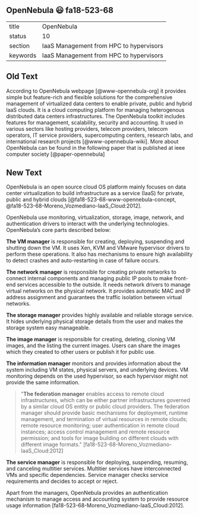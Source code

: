 ## OpenNebula :smiley: fa18-523-68



|          |                                         |
| -------- | --------------------------------------- |
| title    | OpenNebula                              | 
| status   | 10                                      |
| section  | IaaS Management from HPC to hypervisors |
| keywords | IaaS Management from HPC to hypervisors |


## Old Text

According to OpenNebula webpage [@www-opennebula-org] it provides
simple but feature-rich and flexible solutions for the comprehensive
management of virtualized data centers to enable private, public and
hybrid laaS clouds. It is a cloud computing platform for managing
heterogenous distributed data centers infrastructures. The OpenNebula
toolkit includes features for management, scalability, security and
accounting. It used in various sectors like hosting providers, telecom
providers, telecom operators, IT service providers, supercomputing
centers, research labs, and international research
projects [@www-opennebula-wiki]. More about OpenNebula can be
found in the following paper that is published at ieee computer
society [@paper-opennebula]

## New Text


OpenNebula is an open source cloud OS platform mainly focuses on data center 
virtualization to build infrastructure as a service (IaaS) for private, public 
and hybrid clouds [@fa18-523-68-www-opennebula-concept, @fa18-523-68-Moreno_Vozmediano-IaaS_Cloud:2012].

OpenNebula use monitoring, virtualization, storage, image, network, and 
authentication drivers to interact with the underlying technologies. 
OpenNebula’s core parts described below:

__The VM manager__ is responsible for creating, deploying, suspending and 
shutting down the VM. It uses Xen, KVM and VMware hypervisor drivers to perform 
these operations. It also has mechanisms to ensure high availability to detect 
crashes and auto-restarting in case of failure occurs.

__The network manager__ is responsible for creating private networks to connect 
internal components and managing public IP pools to make front-end services 
accessible to the outside. It needs network drivers to manage virtual networks 
on the physical network. It provides automatic MAC and IP address assignment and
guarantees the traffic isolation between virtual networks.

__The storage manager__ provides highly available and reliable storage 
service. It hides underlying physical storage details from the user and makes 
the storage system easy manageable.

__The image manager__ is responsible for creating, deleting, cloning VM images,
and the listing the current images. Users can share the images which they 
created to other users or publish it for public use.

__The information manager__ monitors and provides information about the system 
including VM states, physical servers, and underlying devices.  VM monitoring 
depends on the used hypervisor, so each hypervisor might not provide the same 
information.

> "__The federation manager__ enables access to remote cloud infrastructures, 
which can be either partner infrastructures governed by a similar cloud OS 
entity or public cloud providers. The federation manager should provide basic 
mechanisms for deployment, runtime management, and termination of virtual 
resources in remote clouds; remote resource monitoring; user authentication in 
remote cloud instances; access control management and remote resource 
permission; and tools for image building on different clouds with different 
image formats." [fa18-523-68-Moreno_Vozmediano-IaaS_Cloud:2012]

__The service manager__ is responsible for deploying, suspending, resuming, and 
canceling multitier services. Multitier services have interconnected VMs and 
specific dependencies. Service manager checks service requirements and decides 
to accept or reject.

Apart from the managers, OpenNebula provides an authentication mechanism to 
manage access and accounting system to provide resource usage information [fa18-523-68-Moreno_Vozmediano-IaaS_Cloud:2012].


